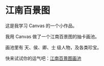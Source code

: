 # 江南百景图

这是我学习 Canvas 的一个小作品。

我用 Canvas 做了一个江南百景图的抽卡画池。

画池里有 天、侯、卿、士 级人物，及各类珍宝。

快来试试你的运气吧：[江南百景图画池](http://crescent-zxy.gitee.io/canvas-jiang-nan/)